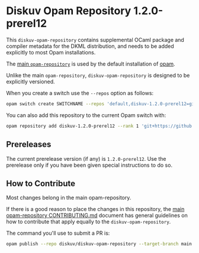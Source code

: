 # Diskuv Opam Repository 1.2.0-prerel12

This `diskuv-opam-repository` contains supplemental OCaml package and compiler
metadata for the DKML distribution, and needs to be added explicitly to most
Opam installations.

The [main `opam-repository`](https://github.com/ocaml/opam-repository)
is used by the default installation of [opam](https://opam.ocaml.org/).

Unlike the main `opam-repository`, `diskuv-opam-repository` is designed to
be explicitly versioned.

When you create a switch use the `--repos` option as follows:

```bash
opam switch create SWITCHNAME --repos 'default,diskuv-1.2.0-prerel12=git+https://github.com/diskuv/diskuv-opam-repository.git#1.2.0-prerel12' 4.12.1
```

You can also add this repository to the current Opam switch with:

```bash
opam repository add diskuv-1.2.0-prerel12 --rank 1 'git+https://github.com/diskuv/diskuv-opam-repository.git#1.2.0-prerel12'
```

## Prereleases

The current prerelease version (if any) is `1.2.0-prerel12`. Use the prerelease only if you have been given
special instructions to do so.

## How to Contribute

Most changes belong in the main opam-repository.

If there is a good reason to place the changes in this repository, the
[main opam-repository CONTRIBUTING.md](https://github.com/ocaml/opam-repository/blob/master/CONTRIBUTING.md)
document has general guidelines on how to contribute that apply equally to
the `diskuv-opam-repository`.

The command you'll use to submit a PR is:

```bash
opam publish --repo diskuv/diskuv-opam-repository --target-branch main
```
